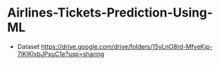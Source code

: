 # Airlines-Tickets-Prediction-Using-ML

* Dataset
https://drive.google.com/drive/folders/15yLnO8rd-MfyeKip-7lKlKIxbJPxuC1e?usp=sharing
